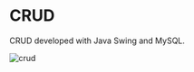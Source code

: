 # CRUD

CRUD developed with Java Swing and MySQL.

![crud](https://user-images.githubusercontent.com/110068135/206855900-61d7a841-8c85-4b59-8f4e-e3504e051e26.png)
